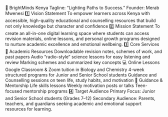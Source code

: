 🌟 BrightMinds Kenya
Tagline: “Lighting Paths to Success.”
Founder: Merab Mwenesi
1️⃣ Vision Statement
To empower learners across Kenya with accessible, high-quality educational and counselling resources that build not only knowledge but character and confidence
2️⃣ Mission Statement
To create an all-in-one digital learning space where students can access revision materials, online lessons, and personal growth programs designed to nurture academic excellence and emotional wellbeing.
3️⃣ Core Services
📘 Academic Resources
Downloadable revision notes, schemes of work, and past papers
Audio “radio-style” science lessons for easy listening and review
Marking schemes and summarized key concepts
💻 Online Lessons
Google Classroom & Zoom tuition in Biology and Chemistry
4-week structured programs for Junior and Senior School students
Guidance and Counselling sessions on teen life, study habits, and motivation
🧭 Guidance & Mentorship
Life skills lessons
Weekly motivation posts or talks
Teen-focused mentorship programs
4️⃣ Target Audience
Primary Focus: Junior and Senior School students (Grades 7–12)
Secondary Audience: Parents, teachers, and guardians seeking academic and emotional support resources for learning.
